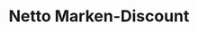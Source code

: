 ---
title: "Netto Marken-Discount"
url: /hamburg/netto-marken-discount-langenhorner-chaussee/
shop: Supermarkt
---